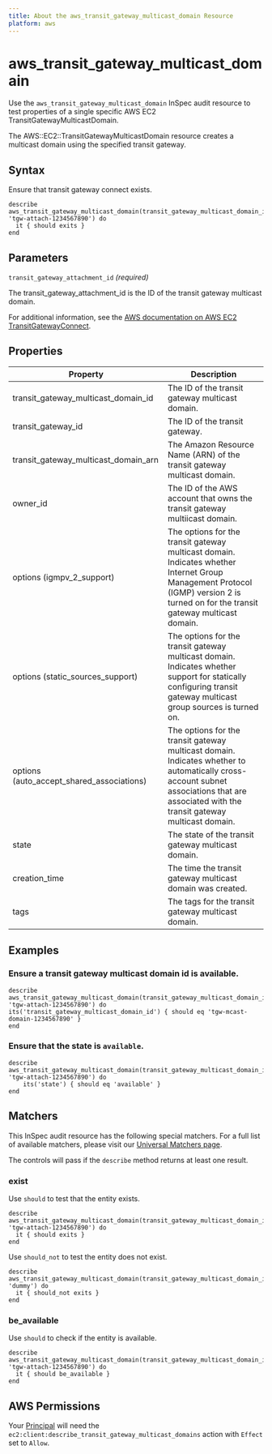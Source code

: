 ```yaml
---
title: About the aws_transit_gateway_multicast_domain Resource
platform: aws
---
```


# aws\_transit\_gateway\_multicast\_domain

Use the `aws_transit_gateway_multicast_domain` InSpec audit resource to test properties of a single specific AWS EC2 TransitGatewayMulticastDomain.

The AWS::EC2::TransitGatewayMulticastDomain resource creates a multicast domain using the specified transit gateway.

## Syntax

Ensure that transit gateway connect exists.

    describe aws_transit_gateway_multicast_domain(transit_gateway_multicast_domain_id: 'tgw-attach-1234567890') do
      it { should exits }
    end

## Parameters

`transit_gateway_attachment_id` _(required)_

The transit_gateway_attachment_id is the ID of the transit gateway multicast domain.

For additional information, see the [AWS documentation on AWS EC2 TransitGatewayConnect](https://docs.aws.amazon.com/AWSCloudFormation/latest/UserGuide/aws-resource-ec2-transitgatewayconnect.html).

## Properties

| Property | Description|
| --- | --- |
| transit_gateway_multicast_domain_id | The ID of the transit gateway multicast domain. |
| transit_gateway_id | The ID of the transit gateway. |
| transit_gateway_multicast_domain_arn | The Amazon Resource Name (ARN) of the transit gateway multicast domain. |
| owner_id | The ID of the AWS account that owns the transit gateway multiicast domain. |
| options (igmpv_2_support) | The options for the transit gateway multicast domain. Indicates whether Internet Group Management Protocol (IGMP) version 2 is turned on for the transit gateway multicast domain. |
| options (static_sources_support) | The options for the transit gateway multicast domain. Indicates whether support for statically configuring transit gateway multicast group sources is turned on. |
| options (auto_accept_shared_associations) | The options for the transit gateway multicast domain. Indicates whether to automatically cross-account subnet associations that are associated with the transit gateway multicast domain. |
| state | The state of the transit gateway multicast domain. |
| creation_time | The time the transit gateway multicast domain was created. |
| tags | The tags for the transit gateway multicast domain. |

## Examples

### Ensure a transit gateway multicast domain id is available.
    describe aws_transit_gateway_multicast_domain(transit_gateway_multicast_domain_id: 'tgw-attach-1234567890') do
    its('transit_gateway_multicast_domain_id') { should eq 'tgw-mcast-domain-1234567890' }
    end

### Ensure that the state is `available`.
    describe aws_transit_gateway_multicast_domain(transit_gateway_multicast_domain_id: 'tgw-attach-1234567890') do
        its('state') { should eq 'available' }
    end

## Matchers

This InSpec audit resource has the following special matchers. For a full list of available matchers, please visit our [Universal Matchers page](https://www.inspec.io/docs/reference/matchers/).

The controls will pass if the `describe` method returns at least one result.

### exist

Use `should` to test that the entity exists.

    describe aws_transit_gateway_multicast_domain(transit_gateway_multicast_domain_id: 'tgw-attach-1234567890') do
      it { should exits }
    end

Use `should_not` to test the entity does not exist.

    describe aws_transit_gateway_multicast_domain(transit_gateway_multicast_domain_id: 'dummy') do
      it { should_not exits }
    end

### be_available

Use `should` to check if the entity is available.

    describe aws_transit_gateway_multicast_domain(transit_gateway_multicast_domain_id: 'tgw-attach-1234567890') do
      it { should be_available }
    end

## AWS Permissions

Your [Principal](https://docs.aws.amazon.com/IAM/latest/UserGuide/intro-structure.html#intro-structure-principal) will need the `ec2:client:describe_transit_gateway_multicast_domains` action with `Effect` set to `Allow`.